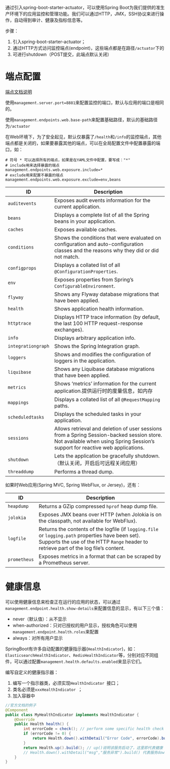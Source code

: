通过引入spring-boot-starter-actuator，可以使用Spring Boot为我们提供的准生产环境下的应用监控和管理功能。我们可以通过HTTP，JMX，SSH协议来进行操作，自动得到审计、健康及指标信息等。

步骤：

1. 引入spring-boot-starter-actuator；
2. 通过HTTP方式访问监控端点(endpoint)，这些端点都是在路径`/actuator`下的
3. 可进行shutdown（POST提交，此端点默认关闭）



# 端点配置

[端点文档说明](https://docs.spring.io/spring-boot/docs/2.1.0.RELEASE/reference/htmlsingle/#production-ready-endpoints)

使用`management.server.port=8881`来配置监控的端口，默认与应用的端口是相同的。

使用`management.endpoints.web.base-path`来配置基础路径，默认的基础路径为`/actuator`

在Web环境下，为了安全起见，默认仅暴露了`/health`和`/info`的监控端点，其他端点都是关闭的，如果要暴露其他的端点，可以在全局配置文件中配置暴露的端口，如：

```properties
# 符号 * 可以选择所有的端点，如果是在YAML文件中配置，要写成："*"
# include用来选择暴露的端点
management.endpoints.web.exposure.include=*
# exclude用来配置不暴露的端点
management.endpoints.web.exposure.exclude=env,beans
```



| ID                 | Description                                                  |
| ------------------ | ------------------------------------------------------------ |
| `auditevents`      | Exposes audit events information for the current application. |
| `beans`            | Displays a complete list of all the Spring beans in your application. |
| `caches`           | Exposes available caches.                                    |
| `conditions`       | Shows the conditions that were evaluated on configuration and auto-configuration classes and the reasons why they did or did not match. |
| `configprops`      | Displays a collated list of all `@ConfigurationProperties`.  |
| `env`              | Exposes properties from Spring’s `ConfigurableEnvironment`.  |
| `flyway`           | Shows any Flyway database migrations that have been applied. |
| `health`           | Shows application health information.                        |
| `httptrace`        | Displays HTTP trace information (by default, the last 100 HTTP request-response exchanges). |
| `info`             | Displays arbitrary application info.                         |
| `integrationgraph` | Shows the Spring Integration graph.                          |
| `loggers`          | Shows and modifies the configuration of loggers in the application. |
| `liquibase`        | Shows any Liquibase database migrations that have been applied. |
| `metrics`          | Shows ‘metrics’ information for the current application.提供运行时的度量信息，如内存 |
| `mappings`         | Displays a collated list of all `@RequestMapping` paths.     |
| `scheduledtasks`   | Displays the scheduled tasks in your application.            |
| `sessions`         | Allows retrieval and deletion of user sessions from a Spring Session-backed session store. Not available when using Spring Session’s support for reactive web applications. |
| `shutdown`         | Lets the application be gracefully shutdown.（默认关闭，开启后可远程关闭应用） |
| `threaddump`       | Performs a thread dump.                                      |

如果时Web应用(Spring MVC, Spring WebFlux, or Jersey)，还有：

| ID           | Description                                                  |
| ------------ | ------------------------------------------------------------ |
| `heapdump`   | Returns a GZip compressed `hprof` heap dump file.            |
| `jolokia`    | Exposes JMX beans over HTTP (when Jolokia is on the classpath, not available for WebFlux). |
| `logfile`    | Returns the contents of the logfile (if `logging.file` or `logging.path` properties have been set). Supports the use of the HTTP `Range` header to retrieve part of the log file’s content. |
| `prometheus` | Exposes metrics in a format that can be scraped by a Prometheus server. |



# 健康信息

可以使用健康信息来检查正在运行的应用的状态，可以通过`management.endpoint.health.show-details`来配置信息的显示，有以下三个值：

- never（默认值）：从不显示
- when-authorized：只对已授权的用户显示，授权角色可以使用`management.endpoint.health.roles`来配置
- always：对所有用户显示

SpringBoot有许多自动配置的健康指示器(`HealthIndicator`)，如：`ElasticsearchHealthIndicator`、`RedisHealthIndicator`等，分别对应不同组件，可以通过配置`management.health.defaults.enabled`来显示它们。

编写自定义的健康指示器：

1. 编写一个指示器类，必须实现`HealthIndicator `接口；
2. 类名必须是`xxxHealthIndicator `；
3. 加入容器中

```java
//官方文档的例子
@Component
public class MyHealthIndicator implements HealthIndicator {
	@Override
	public Health health() {
		int errorCode = check(); // perform some specific health check
		if (errorCode != 0) {
			return Health.down().withDetail("Error Code", errorCode).build();
		}
		return Health.up().build(); // up()说明该服务启动了，这里即代表健康
        // Health.down().withDetail("msg","服务异常").build() 代表服务down掉了
	}
}
```



